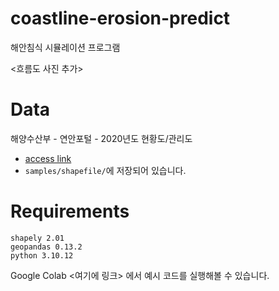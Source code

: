 # coastline-erosion-predict
해안침식 시뮬레이션 프로그램

<흐름도 사진 추가>

# Data
해양수산부 - 연안포털 - 2020년도 현황도/관리도
- [access link](https://coast.mof.go.kr/coastKnowledge/coastDatumView.do?dt3=&seq=7669&data_type=3&page=1)
- `samples/shapefile/`에 저장되어 있습니다.

# Requirements
```
shapely 2.01
geopandas 0.13.2
python 3.10.12
```
Google Colab <여기에 링크> 에서 예시 코드를 실행해볼 수 있습니다.
